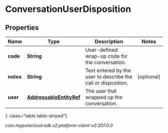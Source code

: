 # ConversationUserDisposition


## Properties

| Name | Type | Description | Notes |
| ------------ | ------------- | ------------- | ------------- |
| **code** | **String** | User-defined wrap-up code for the conversation. |  |
| **notes** | **String** | Text entered by the user to describe the call or disposition. |  [optional] |
| **user** | [**AddressableEntityRef**](AddressableEntityRef) | The user that wrapped up the conversation. |  |
{: class="table table-striped"}




_com.mypurecloud.sdk.v2:platform-client-v2:207.0.0_
